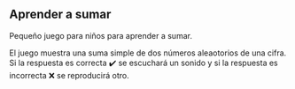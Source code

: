 ## Aprender a sumar
Pequeño juego para niños para aprender a sumar.

El juego muestra una suma simple de dos números aleaotorios de una cifra.
Si la respuesta es correcta :heavy_check_mark: se escuchará un sonido y si la respuesta es incorrecta :x: se reproducirá otro.
